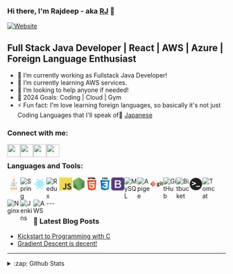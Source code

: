 ### Hi there, I'm Rajdeep - aka [RJ][website] 👋

[![Website](https://img.shields.io/website?label=rajdeepj1363.github.io/website&style=for-the-badge&url=https%3A%2F%2Frajdeepj1363.github.io/website)](https://rajdeepj1363.github.io/website/)


## Full Stack Java Developer | React | AWS | Azure | Foreign Language Enthusiast

- 🔭 I’m currently working as Fullstack Java Developer!
- 🌱 I’m currently learning AWS services.
- 👯 I’m looking to help anyone if needed!
- 🥅 2024 Goals: Coding | Cloud | Gym 
- ⚡ Fun fact: I'm love learning foreign languages, so basically it's not just Coding Languages that I'll speak of🤣 [Japanese][yourJapaneseSensei]



### Connect with me:

[<img align="left" alt="" width="30px" height="30px" src="https://w7.pngwing.com/pngs/285/477/png-transparent-web-development-web-design-internet-web-hosting-service-world-wide-web-logo-symmetry-sphere.png"/>][website]
[<img align="left" alt="" width="30px" height="30px" src="https://upload.wikimedia.org/wikipedia/commons/thumb/6/6f/Logo_of_Twitter.svg/292px-Logo_of_Twitter.svg.png"/>][twitter]
[<img align="left" alt="" width="30px" height="30px" src="https://static.vecteezy.com/system/resources/previews/018/930/587/original/linkedin-logo-linkedin-icon-transparent-free-png.png"/>][linkedin]
[<img align="left" alt="" width="30px" height="30px" src="https://upload.wikimedia.org/wikipedia/commons/thumb/9/95/Instagram_logo_2022.svg/800px-Instagram_logo_2022.svg.png"/>][instagram]

<br />

### Languages and Tools:
<img align="left" alt="Java" width="30px" src="https://raw.githubusercontent.com/github/explore/80688e429a7d4ef2fca1e82350fe8e3517d3494d/topics/java/java.png" />
<img align="left" alt="Spring" width="30px" src="https://encrypted-tbn0.gstatic.com/images?q=tbn:ANd9GcT8i4zPog-0j0JR_yZglxPhTPZXxN2iMTQ3Dw&s" />
<img align="left" alt="React" width="30px" src="https://raw.githubusercontent.com/github/explore/80688e429a7d4ef2fca1e82350fe8e3517d3494d/topics/react/react.png" />
<img align="left" alt="Redux" width="30px" src="https://i1.wp.com/www.ux-republic.com/wp-content/uploads/2016/11/logo-redux.png?fit=500%2C500&ssl=1" />
<img align="left" alt="JavaScript" width="30px" src="https://raw.githubusercontent.com/github/explore/80688e429a7d4ef2fca1e82350fe8e3517d3494d/topics/javascript/javascript.png" />
<img align="left" alt="Node.js" width="30px" src="https://raw.githubusercontent.com/github/explore/80688e429a7d4ef2fca1e82350fe8e3517d3494d/topics/nodejs/nodejs.png" />
<img align="left" alt="HTML5" width="30px" src="https://raw.githubusercontent.com/github/explore/80688e429a7d4ef2fca1e82350fe8e3517d3494d/topics/html/html.png" />
<img align="left" alt="CSS3" width="30px" src="https://raw.githubusercontent.com/github/explore/80688e429a7d4ef2fca1e82350fe8e3517d3494d/topics/css/css.png" />
<img align="left" alt="Bootstrap" width="30px" src="https://raw.githubusercontent.com/github/explore/80688e429a7d4ef2fca1e82350fe8e3517d3494d/topics/bootstrap/bootstrap.png" />
<img align="left" alt="MySQL" width="30px" src="https://pbs.twimg.com/profile_images/1255113654049128448/J5Yt92WW_400x400.png" />
<img align="left" alt="Apigee" width="30px" src="https://encrypted-tbn0.gstatic.com/images?q=tbn:ANd9GcTr5CqXrcaCX4XE4kX0RWlFZscJNEj3gNXqTA&s" />
<img align="left" alt="Git" width="30px" src="https://raw.githubusercontent.com/github/explore/80688e429a7d4ef2fca1e82350fe8e3517d3494d/topics/git/git.png" />
<img align="left" alt="GitHub" width="30px" src="https://github.githubassets.com/assets/GitHub-Mark-ea2971cee799.png" />
<img align="left" alt="Bitbucket" width="30px" src="https://pbs.twimg.com/profile_images/1026981625291190272/35O2KIRX_400x400.jpg" />
<img align="left" alt="Terminal" width="30px" src="https://raw.githubusercontent.com/github/explore/80688e429a7d4ef2fca1e82350fe8e3517d3494d/topics/terminal/terminal.png" />
<img align="left" alt="Tomcat" width="30px" src="https://upload.wikimedia.org/wikipedia/commons/thumb/f/fe/Apache_Tomcat_logo.svg/1200px-Apache_Tomcat_logo.svg.png" />
<img align="left" alt="Nginx" width="30px" src="https://encrypted-tbn0.gstatic.com/images?q=tbn:ANd9GcSWOoWb2-XM9PsxK940NqKjKKFlmN3Q8zDR0A&s" />
<img align="left" alt="Jenkins" width="30px" src="https://upload.wikimedia.org/wikipedia/commons/thumb/e/e9/Jenkins_logo.svg/1200px-Jenkins_logo.svg.png" />
<img align="left" alt="AWS" width="30px" src="https://pbs.twimg.com/profile_images/1641476962362302464/K8lb6OtN_400x400.jpg" />
<br>
<br>
<br>
---


### 📕 Latest Blog Posts

<!-- BLOG-POST-LIST:START -->
- [Kickstart to Programming with C](https://medium.com/@rajdeepj1363/kick-start-your-programming-journey-with-c-3de82585cba0)
- [Gradient Descent is decent!](https://13rajdeeprj1.blogspot.com/2019/06/gradient-descent-is-decent.html)

<!-- BLOG-POST-LIST:END -->


---



<details>
  <summary>:zap: Github Stats</summary>

  <img align="left" alt="" src="https://github-readme-stats.vercel.app/api?username=rajdeepj1363&show_icons=true&hide_border=true" />

</details>

[website]: https://rajdeepj1363.github.io/website/
[yourJapaneseSensei]: https://www.instagram.com/your.japanese.sensei/
[twitter]: https://twitter.com/rajdeepjadhav
[instagram]: https://instagram.com/rajdeepjadhav.ig
[linkedin]: https://linkedin.com/in/rajdeepjadhav
